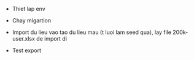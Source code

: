 - Thiet lap env
- Chay migartion
- Import du lieu vao tao du lieu mau (t luoi lam seed qua), lay file 200k-user.xlsx de import di

- Test export
